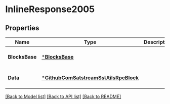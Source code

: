 # InlineResponse2005

## Properties
Name | Type | Description | Notes
------------ | ------------- | ------------- | -------------
**BlocksBase** | [***BlocksBase**](blocks.Base.md) |  | [optional] [default to null]
**Data** | [***GithubComSatstreamSsUtilsRpcBlock**](github_com_satstream_ss-utils_rpc.Block.md) |  | [optional] [default to null]

[[Back to Model list]](../README.md#documentation-for-models) [[Back to API list]](../README.md#documentation-for-api-endpoints) [[Back to README]](../README.md)


